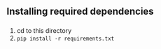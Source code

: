 ## Installing required dependencies

###
1. cd to this directory
2. `pip install -r requirements.txt`